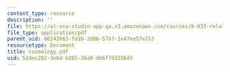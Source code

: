 ```yaml
---
content_type: resource
description: ''
file: https://ol-ocw-studio-app-qa.s3.amazonaws.com/courses/8-033-relativity-fall-2006/52dec2023ebdb26536a9db6f7d3256d3_cosmology.pdf
file_type: application/pdf
parent_uid: 06242663-fd1b-2d8b-57b7-1e47ee57e153
resourcetype: Document
title: cosmology.pdf
uid: 52dec202-3ebd-b265-36a9-db6f7d3256d3
---
```

